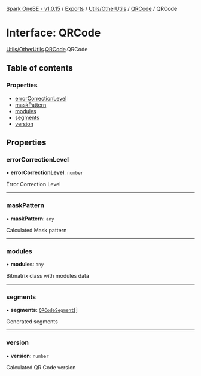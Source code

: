 [Spark OneBE - v1.0.15](../README.md) / [Exports](../modules.md) / [Utils/OtherUtils](../modules/Utils_OtherUtils.md) / [QRCode](../modules/Utils_OtherUtils.QRCode.md) / QRCode

# Interface: QRCode

[Utils/OtherUtils](../modules/Utils_OtherUtils.md).[QRCode](../modules/Utils_OtherUtils.QRCode.md).QRCode

## Table of contents

### Properties

- [errorCorrectionLevel](Utils_OtherUtils.QRCode.QRCode.md#errorcorrectionlevel)
- [maskPattern](Utils_OtherUtils.QRCode.QRCode.md#maskpattern)
- [modules](Utils_OtherUtils.QRCode.QRCode.md#modules)
- [segments](Utils_OtherUtils.QRCode.QRCode.md#segments)
- [version](Utils_OtherUtils.QRCode.QRCode.md#version)

## Properties

### errorCorrectionLevel

• **errorCorrectionLevel**: `number`

Error Correction Level

___

### maskPattern

• **maskPattern**: `any`

Calculated Mask pattern

___

### modules

• **modules**: `any`

Bitmatrix class with modules data

___

### segments

• **segments**: [`QRCodeSegment`](Utils_OtherUtils.QRCode.QRCodeSegment.md)[]

Generated segments

___

### version

• **version**: `number`

Calculated QR Code version
